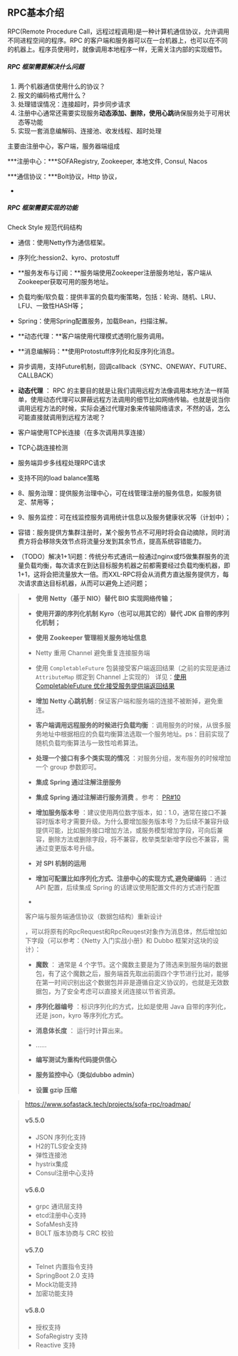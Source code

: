 RPC基本介绍
-----------

RPC(Remote Procedure Call，远程过程调用)是一种计算机通信协议，允许调用不同进程空间的程序。RPC 的客户端和服务器可以在一台机器上，也可以在不同的机器上。程序员使用时，就像调用本地程序一样，无需关注内部的实现细节。

#####  RPC 框架需要解决什么问题

1. 两个机器通信使用什么的协议？
2. 报文的编码格式用什么？
3. 处理错误情况：连接超时，异步同步请求
4. 注册中心通常还需要实现服务**动态添加、删除，使用心跳**确保服务处于可用状态等功能
5. 实现一套消息编解码、连接池、收发线程、超时处理

主要由注册中心，客户端，服务器端组成

***注册中心：***SOFARegistry, Zookeeper, 本地文件, Consul, Nacos

***通信协议：***Bolt协议，Http 协议， 


-

##### RPC 框架需要实现的功能

Check Style 规范代码结构



* 通信：使用Netty作为通信框架。
* 序列化:hession2、kyro、protostuff
* **服务发布与订阅：**服务端使用Zookeeper注册服务地址，客户端从Zookeeper获取可用的服务地址。
* 负载均衡/软负载：提供丰富的负载均衡策略，包括：轮询、随机、LRU、LFU、一致性HASH等；
* Spring：使用Spring配置服务，加载Bean，扫描注解。
* **动态代理：**客户端使用代理模式透明化服务调用。
* **消息编解码：**使用Protostuff序列化和反序列化消息。
* 异步调用，支持Future机制，回调callback（SYNC、ONEWAY、FUTURE、CALLBACK）
* **动态代理** ：  RPC 的主要目的就是让我们调用远程方法像调用本地方法一样简单，使用动态代理可以屏蔽远程方法调用的细节比如网络传输。也就是说当你调用远程方法的时候，实际会通过代理对象来传输网络请求，不然的话，怎么可能直接就调用到远程方法呢？

* 客户端使用TCP长连接（在多次调用共享连接）
* TCP心跳连接检测
* 服务端异步多线程处理RPC请求
* 支持不同的load balance策略

* 8、服务治理：提供服务治理中心，可在线管理注册的服务信息，如服务锁定、禁用等；
* 9、服务监控：可在线监控服务调用统计信息以及服务健康状况等（计划中）；

* 容错：服务提供方集群注册时，某个服务节点不可用时将会自动摘除，同时消费方将会移除失效节点将流量分发到其余节点，提高系统容错能力。

* （TODO）解决1+1问题：传统分布式通讯一般通过nginx或f5做集群服务的流量负载均衡，每次请求在到达目标服务机器之前都需要经过负载均衡机器，即1+1，这将会把流量放大一倍。而XXL-RPC将会从消费方直达服务提供方，每次请求直达目标机器，从而可以避免上述问题；

> * **使用 Netty（基于 NIO）替代 BIO 实现网络传输；**
>
> *  **使用开源的序列化机制 Kyro（也可以用其它的）替代 JDK 自带的序列化机制；**
>
> *  **使用 Zookeeper 管理相关服务地址信息**
>
> *  Netty 重用 Channel 避免重复连接服务端
>
> *  使用 `CompletableFuture` 包装接受客户端返回结果（之前的实现是通过 `AttributeMap` 绑定到 Channel 上实现的） 详见：[使用 CompletableFuture 优化接受服务提供端返回结果](https://github.com/Snailclimb/guide-rpc-framework/blob/master/docs/使用CompletableFuture优化接受服务提供端返回结果.md)
>
> *  **增加 Netty 心跳机制** : 保证客户端和服务端的连接不被断掉，避免重连。
>
> *  **客户端调用远程服务的时候进行负载均衡** ：调用服务的时候，从很多服务地址中根据相应的负载均衡算法选取一个服务地址。ps：目前实现了随机负载均衡算法与一致性哈希算法。
>
> *  **处理一个接口有多个类实现的情况** ：对服务分组，发布服务的时候增加一个 group 参数即可。
>
> *  **集成 Spring 通过注解注册服务**
>
> *  **集成 Spring 通过注解进行服务消费** 。参考： [PR#10](https://github.com/Snailclimb/guide-rpc-framework/pull/10)
>
> *  **增加服务版本号** ：建议使用两位数字版本，如：1.0，通常在接口不兼容时版本号才需要升级。为什么要增加服务版本号？为后续不兼容升级提供可能，比如服务接口增加方法，或服务模型增加字段，可向后兼容，删除方法或删除字段，将不兼容，枚举类型新增字段也不兼容，需通过变更版本号升级。
>
> *  **对 SPI 机制的运用**
>
> *  **增加可配置比如序列化方式、注册中心的实现方式,避免硬编码** ：通过 API 配置，后续集成 Spring 的话建议使用配置文件的方式进行配置
>
> *  
>
>   客户端与服务端通信协议（数据包结构）重新设计
>
>   ，可以将原有的RpcRequest和RpcReuqest对象作为消息体，然后增加如下字段（可以参考：《Netty 入门实战小册》和 Dubbo 框架对这块的设计）：
>
>   * **魔数** ： 通常是 4 个字节。这个魔数主要是为了筛选来到服务端的数据包，有了这个魔数之后，服务端首先取出前面四个字节进行比对，能够在第一时间识别出这个数据包并非是遵循自定义协议的，也就是无效数据包，为了安全考虑可以直接关闭连接以节省资源。
>   * **序列化器编号** ：标识序列化的方式，比如是使用 Java 自带的序列化，还是 json，kyro 等序列化方式。
>   * **消息体长度** ： 运行时计算出来。
>   * ......
>
> *  **编写测试为重构代码提供信心**
>
> *  **服务监控中心（类似dubbo admin）**
>
> *  **设置 gzip 压缩**







> https://www.sofastack.tech/projects/sofa-rpc/roadmap/
>
> #### v5.5.0
>
> * JSON 序列化支持
> * H2的TLS安全支持
> * 弹性连接池
> * hystrix集成
> * Consul注册中心支持
>
> #### v5.6.0
>
> * grpc 通讯层支持
> * etcd注册中心支持
> * SofaMesh支持
> * BOLT 版本协商与 CRC 校验
>
> #### v5.7.0
>
> * Telnet 内置指令支持
> * SpringBoot 2.0 支持
> * Mock功能支持
> * 加密功能支持
>
> #### v5.8.0
>
> * 授权支持
> * SofaRegistry 支持
> * Reactive 支持
